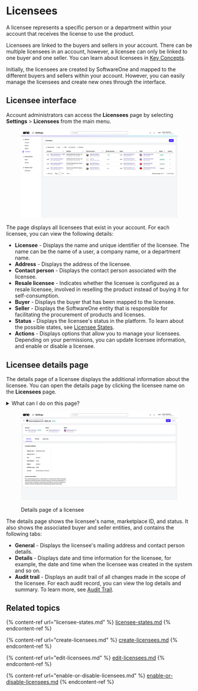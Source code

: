 # Licensees

A licensee represents a specific person or a department within your account that receives the license to use the product.&#x20;

Licensees are linked to the buyers and sellers in your account. There can be multiple licensees in an account, however, a licensee can only be linked to one buyer and one seller. You can learn about licensees in [Key Concepts](../../../marketplace-platform/getting-started/key-concepts.md).

Initially, the licensees are created by SoftwareOne and mapped to the different buyers and sellers within your account. However, you can easily manage the licensees and create new ones through the interface.

## Licensee interface <a href="#agreements-interface" id="agreements-interface"></a>

Account administrators can access the **Licensees** page by selecting **Settings** > **Licensees** from the main menu.&#x20;

<figure><img src="../../../.gitbook/assets/settings_licensees.png" alt=""><figcaption></figcaption></figure>

The page displays all licensees that exist in your account. For each licensee, you can view the following details:

* **Licensee** - Displays the name and unique identifier of the licensee. The name can be the name of a user, a company name, or a department name.
* **Address** - Displays the address of the licensee.
* **Contact person** - Displays the contact person associated with the licensee.
* **Resale licensee** - Indicates whether the licensee is configured as a resale licensee, involved in reselling the product instead of buying it for self-consumption.&#x20;
* **Buyer** - Displays the buyer that has been mapped to the licensee.
* **Seller** - Displays the SoftwareOne entity that is responsible for facilitating the procurement of products and licenses.
* **Status** - Displays the licensee's status in the platform. To learn about the possible states, see [Licensee States](licensee-states.md).
* **Actions** - Displays options that allow you to manage your licensees. Depending on your permissions, you can update licensee information, and enable or disable a licensee.

## Licensee details page <a href="#subscription-details" id="subscription-details"></a>

The details page of a licensee displays the additional information about the licensee. You can open the details page by clicking the licensee name on the **Licensees** page.

<details>

<summary>What can I do on this page?</summary>

From the details page of a licensee, you can perform the following tasks:&#x20;

* [Edit a licensee](edit-licensees.md)
* [Enable or disable a licensee](enable-or-disable-licensees.md)

</details>

<figure><img src="../../../.gitbook/assets/settings_licensee_details_page.png" alt=""><figcaption><p>Details page of a licensee</p></figcaption></figure>

The details page shows the licensee's name, marketplace ID, and status. It also shows the associated buyer and seller entities, and contains the following tabs:&#x20;

* **General** - Displays the licensee's mailing address and contact person details.&#x20;
* **Details** - Displays date and time information for the licensee, for example, the date and time when the licensee was created in the system and so on.
* **Audit trail** - Displays an audit trail of all changes made in the scope of the licensee. For each audit record, you can view the log details and summary. To learn more, see [Audit Trail](https://docs.platform.softwareone.com/modules-and-features/settings/audit-trail).

## Related topics

{% content-ref url="licensee-states.md" %}
[licensee-states.md](licensee-states.md)
{% endcontent-ref %}

{% content-ref url="create-licensees.md" %}
[create-licensees.md](create-licensees.md)
{% endcontent-ref %}

{% content-ref url="edit-licensees.md" %}
[edit-licensees.md](edit-licensees.md)
{% endcontent-ref %}

{% content-ref url="enable-or-disable-licensees.md" %}
[enable-or-disable-licensees.md](enable-or-disable-licensees.md)
{% endcontent-ref %}
